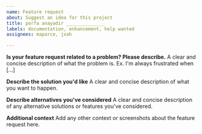 ```yaml
---
name: Feature request
about: Suggest an idea for this project
title: porfa anayadir ______________
labels: documentation, enhancement, help wanted
assignees: maparce, jxah

---
```


**Is your feature request related to a problem? Please describe.**
A clear and concise description of what the problem is. Ex. I'm always frustrated when [...]

**Describe the solution you'd like**
A clear and concise description of what you want to happen.

**Describe alternatives you've considered**
A clear and concise description of any alternative solutions or features you've considered.

**Additional context**
Add any other context or screenshots about the feature request here.
